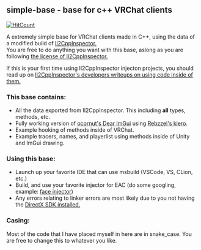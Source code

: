 ## simple-base - base for c++ VRChat clients
[![HitCount](https://hits.dwyl.com/notunixian/simple-base.svg?style=flat-square)](http://hits.dwyl.com/notunixian/simple-base)

A extremely simple base for VRChat clients made in C++, using the data of a modified build of [Il2CppInspector.](https://github.com/djkaty/Il2CppInspector)\
You are free to do anything you want with this base, aslong as you are following [the license of Il2CppInspector.](https://github.com/djkaty/Il2CppInspector/blob/master/LICENSE)

If this is your first time using Il2CppInspector injecton projects, you should read up on [Il2CppInspector's developers writeups on using code inside of them.](https://katyscode.wordpress.com/2021/01/14/il2cppinspector-tutorial-working-with-code-in-il2cpp-dll-injection-projects/)

### This base contains:

* All the data exported from Il2CppInspector. This including **all** types, methods, etc.
* Fully working version of [ocornut's Dear ImGui](https://github.com/ocornut/imgui) using [Rebzzel's kiero](https://github.com/Rebzzel/kiero).
* Example hooking of methods inside of VRChat.
* Example tracers, names, and playerlist using methods inside of Unity and ImGui drawing.

### Using this base:
* Launch up your favorite IDE that can use msbuild (VSCode, VS, CLion, etc.)
* Build, and use your favorite injector for EAC (do some googling, example: [face injector](https://github.com/Vazzupov/face-injector-fixed))
* Any errors relating to linker errors are most likely due to you not having the [DirectX SDK installed.](https://www.microsoft.com/en-us/download/details.aspx?id=6812)

### Casing:
Most of the code that I have placed myself in here are in snake_case.
You are free to change this to whatever you like.
